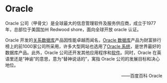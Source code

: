 # Oracle

Oracle 公司（甲骨文）是全球最大的信息管理软件及服务供应商，成立于1977年，总部位于美国加州 Redwood shore，面向全球开放 oracle 认证。

Oracle 开发的[关系数据库](https://baike.baidu.com/item/关系数据库)产品因性能卓越而闻名，[Oracle 数据库](https://baike.baidu.com/item/Oracle数据库)产品为财富排行榜上的前1000家公司所采用，许多大型网站也选用了[Oracle 系统](https://baike.baidu.com/item/Oracle系统)，是世界最好的数据库产品。此外，Oracle 公司还开发其他应用程序和[软件](https://baike.baidu.com/item/软件)。同时，Oracle 在英语里还是“神谕”的意思，意为“替神说话的”，寓指 Oracle 公司的发展目标和决心地位。

<div align='right'>——百度百科 Oracle</div>

